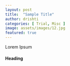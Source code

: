 ```yaml
---
layout: post
title:  "Sample Title"
author: drishti
categories: [ Trial, Misc ]
image: assets/images/12.jpg
featured: true
---
```


Lorem Ipsum

#### Heading
